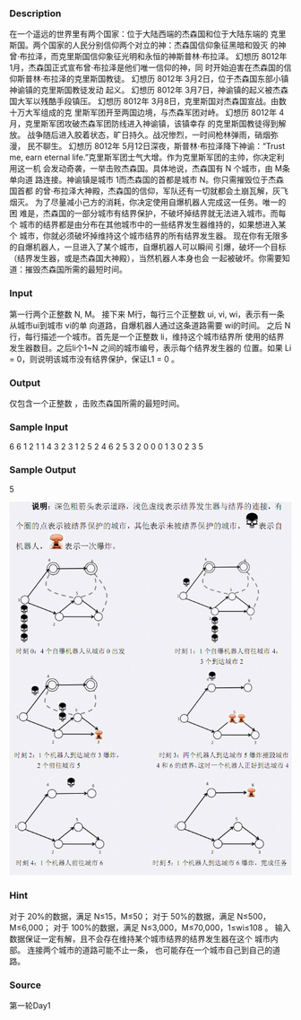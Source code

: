 
### Description
在一个遥远的世界里有两个国家：位于大陆西端的杰森国和位于大陆东端的
克里斯国。两个国家的人民分别信仰两个对立的神：杰森国信仰象征黑暗和毁灭
的神曾·布拉泽，而克里斯国信仰象征光明和永恒的神斯普林·布拉泽。 
幻想历 8012年 1月，杰森国正式宣布曾·布拉泽是他们唯一信仰的神，同
时开始迫害在杰森国的信仰斯普林·布拉泽的克里斯国教徒。 
幻想历 8012年 3月2日，位于杰森国东部小镇神谕镇的克里斯国教徒发动
起义。 
幻想历 8012年 3月7日，神谕镇的起义被杰森国大军以残酷手段镇压。 
幻想历 8012年 3月8日，克里斯国对杰森国宣战。由数十万大军组成的克
里斯军团开至两国边境，与杰森军团对峙。 
幻想历 8012年 4月，克里斯军团攻破杰森军团防线进入神谕镇，该镇幸存
的克里斯国教徒得到解放。 
战争随后进入胶着状态，旷日持久。战况惨烈，一时间枪林弹雨，硝烟弥漫，
民不聊生。 
幻想历 8012年 5月12日深夜，斯普林·布拉泽降下神谕：“Trust me, earn 
eternal life.”克里斯军团士气大增。作为克里斯军团的主帅，你决定利用这一机
会发动奇袭，一举击败杰森国。具体地说，杰森国有 N 个城市，由 M条单向道
路连接。神谕镇是城市 1而杰森国的首都是城市 N。你只需摧毁位于杰森国首都
的曾·布拉泽大神殿，杰森国的信仰，军队还有一切就都会土崩瓦解，灰飞烟灭。 
为了尽量减小己方的消耗，你决定使用自爆机器人完成这一任务。唯一的困
难是，杰森国的一部分城市有结界保护，不破坏掉结界就无法进入城市。而每个
城市的结界都是由分布在其他城市中的一些结界发生器维持的，如果想进入某个
城市，你就必须破坏掉维持这个城市结界的所有结界发生器。 
现在你有无限多的自爆机器人，一旦进入了某个城市，自爆机器人可以瞬间
引爆，破坏一个目标（结界发生器，或是杰森国大神殿），当然机器人本身也会
一起被破坏。你需要知道：摧毁杰森国所需的最短时间。 
 
### Input
第一行两个正整数 N, M。 
接下来 M行，每行三个正整数 ui, vi, wi，表示有一条从城市ui到城市 vi的单
向道路，自爆机器人通过这条道路需要 wi的时间。 
之后 N 行，每行描述一个城市。首先是一个正整数 li，维持这个城市结界所
使用的结界发生器数目。之后li个1~N 之间的城市编号，表示每个结界发生器的
位置。如果 Li = 0，则说明该城市没有结界保护，保证L1 = 0  。 
### Output
仅包含一个正整数 ，击败杰森国所需的最短时间。 
### Sample Input
6 6 
1 2 1 
1 4 3 
2 3 1 
2 5 2 
4 6 2 
5 3 2 
0 
0 
0 
1 3 
0 
2 3 5 
### Sample Output
5

![](/images/1922.jpg) 
### Hint
对于 20%的数据，满足 N≤15，M≤50； 
对于 50%的数据，满足 N≤500，M≤6,000； 
对于 100%的数据，满足 N≤3,000，M≤70,000，1≤wi≤108
。 
输入数据保证一定有解，且不会存在维持某个城市结界的结界发生器在这个
城市内部。 
连接两个城市的道路可能不止一条， 也可能存在一个城市自己到自己的道路。
### Source
第一轮Day1